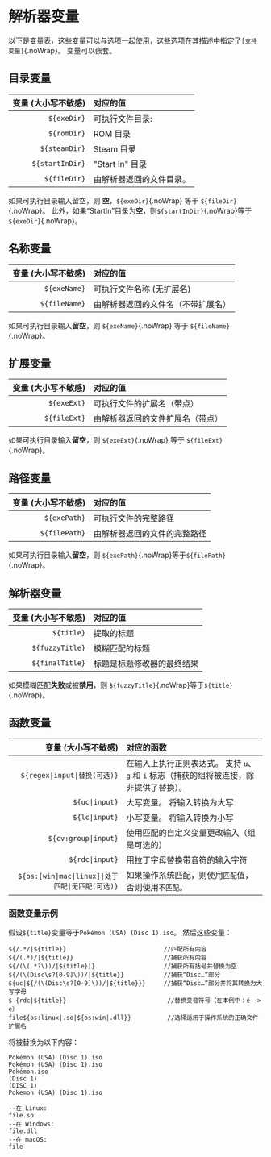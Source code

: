 # 解析器变量

以下是变量表，这些变量可以与选项一起使用，这些选项在其描述中指定了`[支持变量]`{.noWrap}。 变量可以嵌套。

## 目录变量

|     变量 (大小写不敏感) | 对应的值          |
| ---------------:|:------------- |
|     `${exeDir}` | 可执行文件目录:      |
|     `${romDir}` | ROM 目录        |
|   `${steamDir}` | Steam 目录      |
| `${startInDir}` | "Start In" 目录 |
|    `${fileDir}` | 由解析器返回的文件目录。  |

如果可执行目录输入留空，则 **空**，`${exeDir}`{.noWrap} 等于 `${fileDir}`{.noWrap}。 此外，如果“StartIn”目录为**空**，则`${startInDir}`{.noWrap}等于`${exeDir}`{.noWrap}。

## 名称变量

|   变量 (大小写不敏感) | 对应的值              |
| -------------:|:----------------- |
|  `${exeName}` | 可执行文件名称 (无扩展名)    |
| `${fileName}` | 由解析器返回的文件名（不带扩展名） |

如果可执行目录输入**留空**，则 `${exeName}`{.noWrap} 等于 `${fileName}`{.noWrap}。

## 扩展变量

|  变量 (大小写不敏感) | 对应的值             |
| ------------:|:---------------- |
|  `${exeExt}` | 可执行文件的扩展名（带点）    |
| `${fileExt}` | 由解析器返回的文件扩展名（带点） |

如果可执行目录输入**留空**，则 `${exeExt}`{.noWrap} 等于 `${fileExt}`{.noWrap}。

## 路径变量

|   变量 (大小写不敏感) | 对应的值           |
| -------------:|:-------------- |
|  `${exePath}` | 可执行文件的完整路径     |
| `${filePath}` | 由解析器返回的文件的完整路径 |

如果可执行目录输入**留空**，则 `${exePath}`{.noWrap}等于`${filePath}`{.noWrap}。

## 解析器变量

|     变量 (大小写不敏感) | 对应的值          |
| ---------------:|:------------- |
|      `${title}` | 提取的标题         |
| `${fuzzyTitle}` | 模糊匹配的标题       |
| `${finalTitle}` | 标题是标题修改器的最终结果 |

如果模糊匹配**失败**或被**禁用**，则 `${fuzzyTitle}`{.noWrap}等于`${title}`{.noWrap}。

## 函数变量

|                                  变量 (大小写不敏感) | 对应的函数                                               |
| --------------------------------------------:|:--------------------------------------------------- |
|                  `${regex\|input\|替换(可选)}` | 在输入上执行正则表达式。 支持 `u`、`g` 和 `i` 标志（捕获的组将被连接，除非提供了替换）。 |
|                              `${uc\|input}` | 大写变量。 将输入转换为大写                                      |
|                              `${lc\|input}` | 小写变量。 将输入转换为小写                                      |
|                        `${cv:group\|input}` | 使用匹配的自定义变量更改输入（组是可选的）                               |
|                             `${rdc\|input}` | 用拉丁字母替换带音符的输入字符                                     |
| `${os:[win\|mac\|linux]\|处于匹配\|无匹配(可选)}` | 如果操作系统匹配，则使用`匹配`值，否则使用`不匹配`。                        |

### 函数变量示例

假设`${title}`变量等于`Pokémon (USA) (Disc 1).iso`。 然后这些变量：
```
${/.*/|${title}}                           //匹配所有内容
${/(.*)/|${title}}                         //捕获所有内容
${/(\(.*?\))/|${title}|}                   //捕获所有括号并替换为空
${/(\(Disc\s?[0-9]\))/|${title}}           //捕获“Disc…”部分
${uc|${/(\(Disc\s?[0-9]\))/|${title}}}     //捕获“Disc…”部分并将其转换为大写字母
$ {rdc|${title}}                            //替换变音符号（在本例中：é -> e）
file${os:linux|.so|${os:win|.dll}}          //选择适用于操作系统的正确文件扩展名
```
将被替换为以下内容：
```
Pokémon (USA) (Disc 1).iso
Pokémon (USA) (Disc 1).iso
Pokémon.iso
(Disc 1)
(DISC 1)
Pokemon (USA) (Disc 1).iso

--在 Linux:
file.so
--在 Windows:
file.dll
--在 macOS:
file
```
